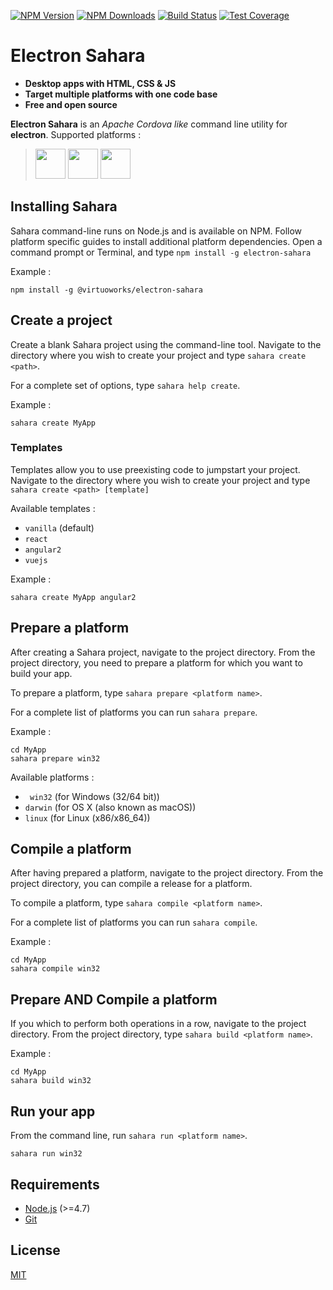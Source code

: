 [![NPM Version][npm-image]][npm-url]
[![NPM Downloads][downloads-image]][downloads-url]
[![Build Status][travis-image]][travis-url]
[![Test Coverage][coveralls-image]][coveralls-url]

# Electron Sahara

 - **Desktop apps with HTML, CSS & JS** 
 - **Target multiple platforms with one code base** 
 - **Free and open source**
 
**Electron Sahara** is an *Apache Cordova like* command line utility for **electron**. 
Supported platforms :

> <img src="https://upload.wikimedia.org/wikipedia/commons/3/35/Tux.svg" width="48"> <img src="https://upload.wikimedia.org/wikipedia/commons/b/bb/OS_X_El_Capitan_logo.svg" width="48"> <img src="https://upload.wikimedia.org/wikipedia/commons/5/5f/Windows_logo_-_2012.svg" width="48">

## Installing Sahara

Sahara command-line runs on Node.js and is available on NPM. Follow platform specific guides to install additional platform dependencies. Open a command prompt or Terminal, and type ``npm install -g electron-sahara``

Example :
```
npm install -g @virtuoworks/electron-sahara
```

## Create a project

Create a blank Sahara project using the command-line tool. Navigate to the directory where you wish to create your project and type ``sahara create <path>``.

For a complete set of options, type ``sahara help create``.

Example :
```
sahara create MyApp
```

### Templates

Templates allow you to use preexisting code to jumpstart your project. Navigate to the directory where you wish to create your project and type ``sahara create <path> [template]``

Available templates :

-  `` vanilla `` (default)
-  `` react ``
-  `` angular2 ``
-  `` vuejs ``

Example :
```
sahara create MyApp angular2
```

## Prepare a platform

After creating a Sahara project, navigate to the project directory. From the project directory, you need to prepare a platform for which you want to build your app.

To prepare a platform, type ``sahara prepare <platform name>``.

For a complete list of platforms you can run ``sahara prepare``.

Example :
```
cd MyApp
sahara prepare win32
```
Available platforms :

-  `` win32`` (for Windows (32/64 bit))
-  `` darwin `` (for OS X (also known as macOS))
-  `` linux `` (for Linux (x86/x86_64))

## Compile a platform

After having prepared a platform, navigate to the project directory. From the project directory, you can compile a release for a platform.

To compile a platform, type ``sahara compile <platform name>``.

For a complete list of platforms you can run ``sahara compile``.

Example :
```
cd MyApp
sahara compile win32
```

## Prepare AND Compile a platform

If you which to perform both operations in a row, navigate to the project directory. From the project directory, type ``sahara build <platform name>``.

Example :
```
cd MyApp
sahara build win32
```

## Run your app

From the command line, run ``sahara run <platform name>``.

`` sahara run win32 ``

## Requirements

 - [Node.js](https://nodejs.org/en/download/) (>=4.7)
 - [Git](https://git-scm.com/downloads)

 ## License

[MIT](LICENSE)

[npm-image]: https://img.shields.io/npm/v/@virtuoworks/electron-sahara.svg
[npm-url]: https://www.npmjs.com/package/@virtuoworks/electron-sahara
[downloads-image]: https://img.shields.io/npm/dm/@virtuoworks/electron-sahara.svg
[downloads-url]: https://www.npmjs.com/package/@virtuoworks/electron-sahara
[travis-image]: https://api.travis-ci.org/VirtuoWorks/electron-sahara.svg?branch=master
[travis-url]: https://travis-ci.org/VirtuoWorks/electron-sahara.svg
[coveralls-image]: https://coveralls.io/repos/github/VirtuoWorks/electron-sahara/badge.svg?branch=master&seed=3426236
[coveralls-url]: https://coveralls.io/github/VirtuoWorks/electron-sahara?branch=master